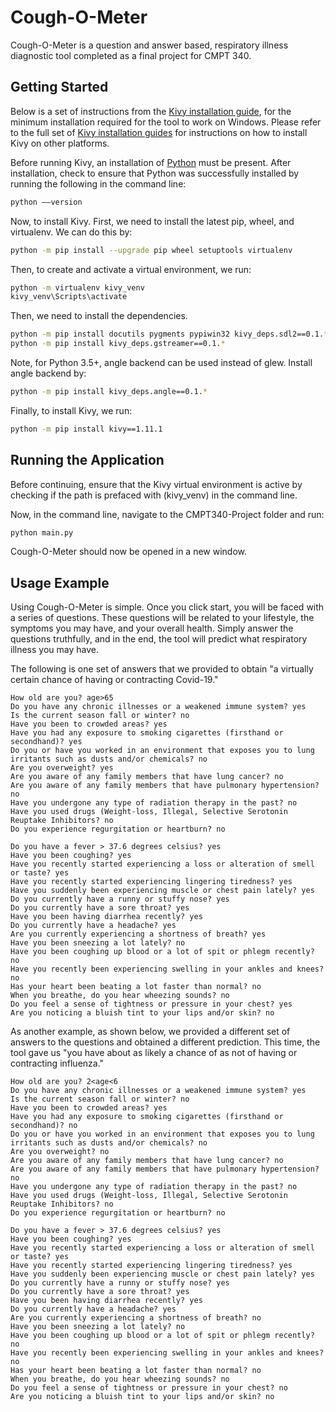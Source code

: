 # Cough-O-Meter

Cough-O-Meter is a question and answer based, respiratory illness diagnostic tool completed as a final project for CMPT 340.  


## Getting Started

Below is a set of instructions from the [Kivy installation guide](https://kivy.org/doc/stable/installation/installation-windows.html), for the minimum installation required for the tool to work on Windows. Please refer to the full set of [Kivy installation guides](https://kivy.org/doc/stable/gettingstarted/installation.html) for instructions on how to install Kivy on other platforms. 

Before running Kivy, an installation of [Python](https://www.python.org/downloads/windows/) must be present. After installation, check to ensure that Python was successfully installed by running the following in the command line:

```bash
python ––version
```

Now, to install Kivy. First, we need to install the latest pip, wheel, and virtualenv. We can do this by: 
```bash
python -m pip install --upgrade pip wheel setuptools virtualenv
```

Then, to create and activate a virtual environment, we run:

```bash
python -m virtualenv kivy_venv
kivy_venv\Scripts\activate
```

Then, we need to install the dependencies. 

```bash
python -m pip install docutils pygments pypiwin32 kivy_deps.sdl2==0.1.* kivy_deps.glew==0.1.*
python -m pip install kivy_deps.gstreamer==0.1.*
```

Note, for Python 3.5+, angle backend can be used instead of glew. Install angle backend by:

```bash
python -m pip install kivy_deps.angle==0.1.*
```

Finally, to install Kivy, we run:
```bash
python -m pip install kivy==1.11.1
```

## Running the Application

Before continuing, ensure that the Kivy virtual environment is active by checking if the path is prefaced with (kivy_venv) in the command line. 

Now, in the command line, navigate to the CMPT340-Project folder and run:

```bash
python main.py
```
Cough-O-Meter should now be opened in a new window. 

## Usage Example
Using Cough-O-Meter is simple. Once you click start, you will be faced with a series of questions. These questions will be related to your lifestyle, the symptoms you may have, and your overall health. Simply answer the questions truthfully, and in the end, the tool will predict what respiratory illness you may have. 

The following is one set of answers that we provided to obtain "a virtually certain chance of having or contracting Covid-19."
```
How old are you? age>65
Do you have any chronic illnesses or a weakened immune system? yes
Is the current season fall or winter? no
Have you been to crowded areas? yes
Have you had any exposure to smoking cigarettes (firsthand or secondhand)? yes
Do you or have you worked in an environment that exposes you to lung irritants such as dusts and/or chemicals? no
Are you overweight? yes
Are you aware of any family members that have lung cancer? no
Are you aware of any family members that have pulmonary hypertension? no
Have you undergone any type of radiation therapy in the past? no
Have you used drugs (Weight-loss, Illegal, Selective Serotonin Reuptake Inhibitors? no
Do you experience regurgitation or heartburn? no 

Do you have a fever > 37.6 degrees celsius? yes
Have you been coughing? yes
Have you recently started experiencing a loss or alteration of smell or taste? yes
Have you recently started experiencing lingering tiredness? yes
Have you suddenly been experiencing muscle or chest pain lately? yes
Do you currently have a runny or stuffy nose? yes
Do you currently have a sore throat? yes
Have you been having diarrhea recently? yes
Do you currently have a headache? yes
Are you currently experiencing a shortness of breath? yes
Have you been sneezing a lot lately? no
Have you been coughing up blood or a lot of spit or phlegm recently? no
Have you recently been experiencing swelling in your ankles and knees? no
Has your heart been beating a lot faster than normal? no
When you breathe, do you hear wheezing sounds? no
Do you feel a sense of tightness or pressure in your chest? yes
Are you noticing a bluish tint to your lips and/or skin? no
```

As another example, as shown below, we provided a different set of answers to the questions and obtained a different prediction. This time, the tool gave us "you have about as likely a chance of as not of having or contracting influenza." 

```
How old are you? 2<age<6
Do you have any chronic illnesses or a weakened immune system? yes
Is the current season fall or winter? no
Have you been to crowded areas? yes
Have you had any exposure to smoking cigarettes (firsthand or secondhand)? no
Do you or have you worked in an environment that exposes you to lung irritants such as dusts and/or chemicals? no
Are you overweight? no
Are you aware of any family members that have lung cancer? no
Are you aware of any family members that have pulmonary hypertension? no
Have you undergone any type of radiation therapy in the past? no
Have you used drugs (Weight-loss, Illegal, Selective Serotonin Reuptake Inhibitors? no
Do you experience regurgitation or heartburn? no 

Do you have a fever > 37.6 degrees celsius? yes
Have you been coughing? yes
Have you recently started experiencing a loss or alteration of smell or taste? yes
Have you recently started experiencing lingering tiredness? yes
Have you suddenly been experiencing muscle or chest pain lately? yes
Do you currently have a runny or stuffy nose? yes
Do you currently have a sore throat? yes
Have you been having diarrhea recently? yes
Do you currently have a headache? yes
Are you currently experiencing a shortness of breath? no
Have you been sneezing a lot lately? no
Have you been coughing up blood or a lot of spit or phlegm recently? no
Have you recently been experiencing swelling in your ankles and knees? no
Has your heart been beating a lot faster than normal? no
When you breathe, do you hear wheezing sounds? no
Do you feel a sense of tightness or pressure in your chest? no
Are you noticing a bluish tint to your lips and/or skin? no
```
